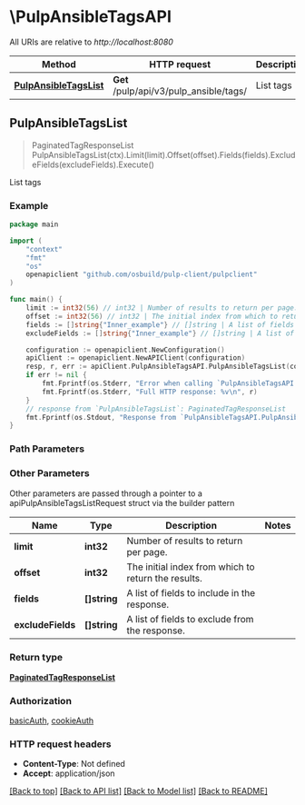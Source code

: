 # \PulpAnsibleTagsAPI

All URIs are relative to *http://localhost:8080*

Method | HTTP request | Description
------------- | ------------- | -------------
[**PulpAnsibleTagsList**](PulpAnsibleTagsAPI.md#PulpAnsibleTagsList) | **Get** /pulp/api/v3/pulp_ansible/tags/ | List tags



## PulpAnsibleTagsList

> PaginatedTagResponseList PulpAnsibleTagsList(ctx).Limit(limit).Offset(offset).Fields(fields).ExcludeFields(excludeFields).Execute()

List tags



### Example

```go
package main

import (
    "context"
    "fmt"
    "os"
    openapiclient "github.com/osbuild/pulp-client/pulpclient"
)

func main() {
    limit := int32(56) // int32 | Number of results to return per page. (optional)
    offset := int32(56) // int32 | The initial index from which to return the results. (optional)
    fields := []string{"Inner_example"} // []string | A list of fields to include in the response. (optional)
    excludeFields := []string{"Inner_example"} // []string | A list of fields to exclude from the response. (optional)

    configuration := openapiclient.NewConfiguration()
    apiClient := openapiclient.NewAPIClient(configuration)
    resp, r, err := apiClient.PulpAnsibleTagsAPI.PulpAnsibleTagsList(context.Background()).Limit(limit).Offset(offset).Fields(fields).ExcludeFields(excludeFields).Execute()
    if err != nil {
        fmt.Fprintf(os.Stderr, "Error when calling `PulpAnsibleTagsAPI.PulpAnsibleTagsList``: %v\n", err)
        fmt.Fprintf(os.Stderr, "Full HTTP response: %v\n", r)
    }
    // response from `PulpAnsibleTagsList`: PaginatedTagResponseList
    fmt.Fprintf(os.Stdout, "Response from `PulpAnsibleTagsAPI.PulpAnsibleTagsList`: %v\n", resp)
}
```

### Path Parameters



### Other Parameters

Other parameters are passed through a pointer to a apiPulpAnsibleTagsListRequest struct via the builder pattern


Name | Type | Description  | Notes
------------- | ------------- | ------------- | -------------
 **limit** | **int32** | Number of results to return per page. | 
 **offset** | **int32** | The initial index from which to return the results. | 
 **fields** | **[]string** | A list of fields to include in the response. | 
 **excludeFields** | **[]string** | A list of fields to exclude from the response. | 

### Return type

[**PaginatedTagResponseList**](PaginatedTagResponseList.md)

### Authorization

[basicAuth](../README.md#basicAuth), [cookieAuth](../README.md#cookieAuth)

### HTTP request headers

- **Content-Type**: Not defined
- **Accept**: application/json

[[Back to top]](#) [[Back to API list]](../README.md#documentation-for-api-endpoints)
[[Back to Model list]](../README.md#documentation-for-models)
[[Back to README]](../README.md)

